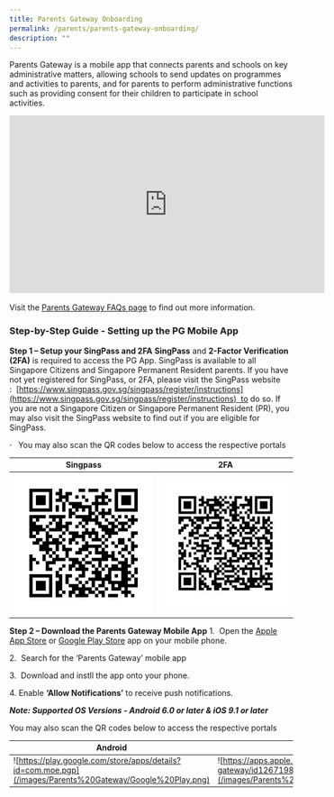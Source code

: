 ```yaml
---
title: Parents Gateway Onboarding
permalink: /parents/parents-gateway-onboarding/
description: ""
---
```


Parents Gateway is a mobile app that connects parents and schools on key administrative matters, allowing schools to send updates on programmes and activities to parents, and for parents to perform administrative functions such as providing consent for their children to participate in school activities.

<iframe width="560" height="315" src="https://www.youtube.com/embed/tW9jwyuovOo" title="Parents Gateway Onboarding video for Parents" frameborder="0" allow="accelerometer; autoplay; clipboard-write; encrypted-media; gyroscope; picture-in-picture; web-share" allowfullscreen></iframe>

Visit the [Parents Gateway FAQs page](https://pg.moe.edu.sg/faq) to find out more information.


### Step-by-Step Guide - Setting up the PG Mobile App
**Step 1 – Setup your SingPass and 2FA**
**SingPass** and **2-Factor Verification (2FA)** is required to access the PG App.
SingPass is available to all Singapore Citizens and Singapore Permanent Resident parents. If you have not yet registered for SingPass, or 2FA, please visit the SingPass website :  [https://www.singpass.gov.sg/singpass/register/instructions](https://www.singpass.gov.sg/singpass/register/instructions)  to do so. If you are not a Singapore Citizen or Singapore Permanent Resident (PR), you may also visit the SingPass website to find out if you are eligible for SingPass.

·   You may also scan the QR codes below to access the respective portals



| Singpass | 2FA |
| -------- | -------- |
| ![](/images/Parents%20Gateway/Singpass.png)     | ![](/images/Parents%20Gateway/2FA.jpg)     | 

**Step 2 – Download the Parents Gateway Mobile App**
1.  Open the [Apple App Store](https://itunes.apple.com/sg/app/parents-gateway/id1267198708?mt=8) or [Google Play Store](https://play.google.com/store/apps/details?id=com.moe.pgp&hl=en_SG) app on your mobile phone.

2.  Search for the ‘Parents Gateway’ mobile app

3.  Download and instll the app onto your phone.

4\. Enable **‘Allow Notifications’** to receive push notifications.

**_Note: Supported OS Versions - Android 6.0 or later & iOS 9.1 or later_**

You may also scan the QR codes below to access the respective portals


| Android | iOS | 
| -------- | -------- | 
| ![https://play.google.com/store/apps/details?id=com.moe.pgp](/images/Parents%20Gateway/Google%20Play.png)    | ![https://apps.apple.com/sg/app/parents-gateway/id1267198708](/images/Parents%20Gateway/Apple%20App%20Store.png)     |